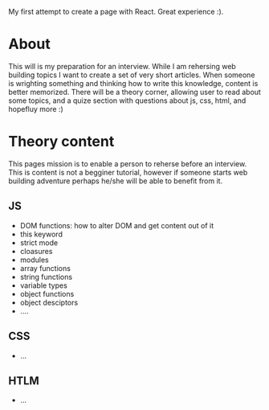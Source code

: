 My first attempt to create a page with React. Great experience :).
# About
This will is my preparation for an interview. While I am rehersing web building topics I want to create a set of very short articles. When someone is wrighting something and thinking how to write this knowledge, content is better memorized. 
There will be a theory corner, allowing user to read about some topics, and a quize section with questions about js, css, html, and hopefluy more :)
# Theory content
This pages mission is to enable a person to reherse before an interview. This is content is not a begginer tutorial, however if someone starts web building adventure perhaps he/she will be able to benefit from it.
## JS
* DOM functions: how to alter DOM and get content out of it
* this keyword
* strict mode
* cloasures
* modules
* array functions
* string functions
* variable types
* object functions
* object desciptors
* ....
## CSS
* ...
## HTLM
* ...
